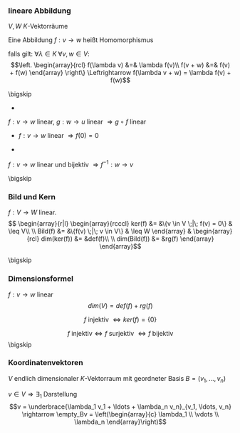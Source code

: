 ### lineare Abbildung

$V,W$ $K$-Vektorräume

Eine Abbildung $f: v\rightarrow w$ heißt Homomorphismus

falls gilt: $\forall \lambda \in K \;\forall v,w \in V$:
$$\left.
\begin{array}{rcl}
f(\lambda v) &=& \lambda f(v)\\
f(v + w) &=& f(v) + f(w)
\end{array}
\right\} \Leftrightarrow f(\lambda v + w) = \lambda f(v) + f(w)$$

\bigskip 

* 
$f: v\rightarrow w$ linear, $g: w \rightarrow u$ linear $\Rightarrow g \circ f$ linear

* $f : v \rightarrow w$ linear $\Rightarrow f(0) = 0$

* 
$f: v \rightarrow w$ linear und bijektiv $\Rightarrow f^{-1}: w \rightarrow v$

\bigskip

### Bild und Kern

$f: V \rightarrow W$ linear.
$$
\begin{array}{r|l}
\begin{array}{rcccl}
ker(f) &= &\{v \in V \;|\; f(v) = 0\} & \leq V\\	\\
Bild(f) &= &\{f(v) \;|\; v \in V\} & \leq W
\end{array} &
\begin{array}{rcl}
dim(ker(f)) &= &def(f)\\ \\
dim(Bild(f)) &= &rg(f)
\end{array}
\end{array}$$

\bigskip

### Dimensionsformel

$f: v\rightarrow w$ linear
$$dim(V) = def(f) + rg(f)$$

$$f \text{ injektiv } \Leftrightarrow ker(f) = \{0\}$$

$$f \text{ injektiv} \Leftrightarrow f \text{ surjektiv }\Leftrightarrow f \text{ bijektiv}$$
\bigskip

### Koordinatenvektoren

$V$ endlich dimensionaler $K$-Vektorraum mit geordneter Basis $B = (v_1, \ldots, v_n)$

$v \in V \Rightarrow \exists_1$ Darstellung
$$v = \underbrace{\lambda_1 v_1 + \ldots + \lambda_n v_n}_{v_1, \ldots, v_n} \rightarrow \empty_Bv  = \left(\begin{array}{c} \lambda_1 \\ \vdots \\ \lambda_n \end{array}\right)$$

